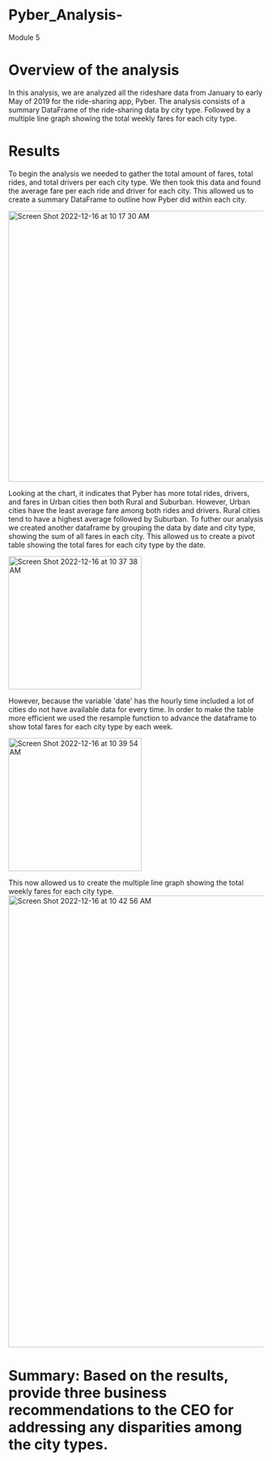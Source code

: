 # Pyber_Analysis-
Module 5 
# Overview of the analysis
   In this analysis, we are analyzed all the rideshare data from January to early May of 2019 for the ride-sharing app, Pyber. The analysis consists of a summary DataFrame of the ride-sharing data by city type. Followed by a multiple line graph showing the total weekly fares for each city type. 

# Results
  To begin the analysis we needed to gather the total amount of fares, total rides, and total drivers per each city type. We then took this data and found the average fare per each ride and driver for each city. This allowed us to create a summary DataFrame to outline how Pyber did within each city. 
  
<img width="535" alt="Screen Shot 2022-12-16 at 10 17 30 AM" src="https://user-images.githubusercontent.com/117120227/208163195-aecd3453-354d-422c-b9f5-27b24e78124f.png">

  Looking at the chart, it indicates that Pyber has more total rides, drivers, and fares in Urban cities then both Rural and Suburban. However, Urban cities have the least average fare among both rides and drivers. Rural cities tend to have a highest average followed by Suburban. 
  To futher our analysis we created another dataframe by grouping the data by date and city type, showing the sum of all fares in each city. This allowed us to create a pivot table showing the total fares for each city type by the date. 
  
  <img width="263" alt="Screen Shot 2022-12-16 at 10 37 38 AM" src="https://user-images.githubusercontent.com/117120227/208166260-20b15ca0-55d3-4c7b-849c-dd22277c22e2.png">
  
  However, because the variable 'date' has the hourly time included a lot of cities do not have available data for every time. In order to make the table more efficient we used the resample function to advance the dataframe to show total fares for each city type by each week. 
  
  <img width="263" alt="Screen Shot 2022-12-16 at 10 39 54 AM" src="https://user-images.githubusercontent.com/117120227/208166640-f9d6be5b-36a8-42b4-a5c7-1165f03d65ef.png">
 
 This now allowed us to create the multiple line graph showing the total weekly fares for each city type. 
 <img width="892" alt="Screen Shot 2022-12-16 at 10 42 56 AM" src="https://user-images.githubusercontent.com/117120227/208167161-0053d62e-d62b-4112-9e6d-86c02fdc8b46.png">


# Summary: Based on the results, provide three business recommendations to the CEO for addressing any disparities among the city types.
